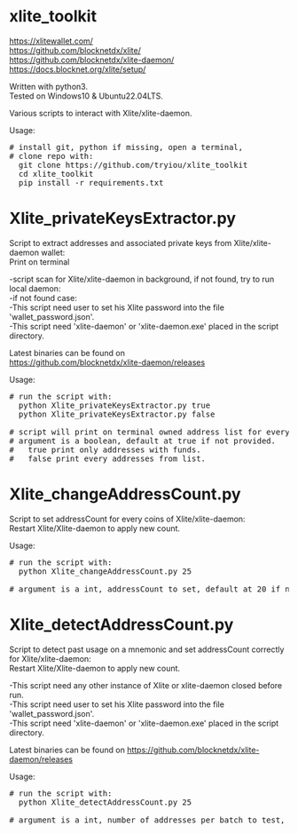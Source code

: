 # xlite_toolkit 

https://xlitewallet.com/ \
https://github.com/blocknetdx/xlite/ \
https://github.com/blocknetdx/xlite-daemon/ \
https://docs.blocknet.org/xlite/setup/

Written with python3.\
Tested on Windows10 & Ubuntu22.04LTS.

Various scripts to interact with Xlite/xlite-daemon.

Usage:
<pre>
# install git, python if missing, open a terminal,
# clone repo with:
  git clone https://github.com/tryiou/xlite_toolkit
  cd xlite_toolkit
  pip install -r requirements.txt
</pre>


# Xlite_privateKeysExtractor.py
Script to extract addresses and associated private keys from Xlite/xlite-daemon wallet:\
Print on terminal

-script scan for Xlite/xlite-daemon in background, if not found, try to run local daemon:\
-if not found case:\
-This script need user to set his Xlite password into the file 'wallet_password.json'.\
-This script need 'xlite-daemon' or 'xlite-daemon.exe' placed in the script directory. 

Latest binaries can be found on \
https://github.com/blocknetdx/xlite-daemon/releases

Usage:
<pre>
# run the script with:
  python Xlite_privateKeysExtractor.py true
  python Xlite_privateKeysExtractor.py false

# script will print on terminal owned address list for every enabled coins and associated PKs.
# argument is a boolean, default at true if not provided.
#   true print only addresses with funds.
#   false print every addresses from list.
</pre>

# Xlite_changeAddressCount.py
Script to set addressCount for every coins of Xlite/xlite-daemon:\
Restart Xlite/Xlite-daemon to apply new count.

Usage:
<pre>
# run the script with:
  python Xlite_changeAddressCount.py 25

# argument is a int, addressCount to set, default at 20 if not provided.
</pre>

# Xlite_detectAddressCount.py
Script to detect past usage on a mnemonic and set addressCount correctly for Xlite/xlite-daemon:\
Restart Xlite/Xlite-daemon to apply new count.

-This script need any other instance of Xlite or xlite-daemon closed before run.\
-This script need user to set his Xlite password into the file 'wallet_password.json'.\
-This script need 'xlite-daemon' or 'xlite-daemon.exe' placed in the script directory.

Latest binaries can be found on 
https://github.com/blocknetdx/xlite-daemon/releases

Usage:
<pre>
# run the script with:
  python Xlite_detectAddressCount.py 25

# argument is a int, number of addresses per batch to test, default at 20 if not provided.
</pre>
